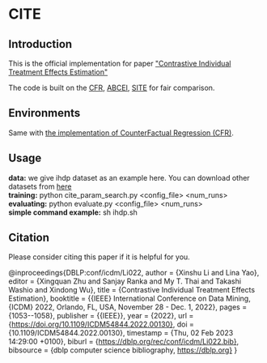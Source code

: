 # CITE

## Introduction
This is the official implementation for paper ["Contrastive Individual Treatment Effects Estimation" ]()  

The code is built on the [CFR](https://arxiv.org/abs/1606.03976), [ABCEI](https://arxiv.org/abs/1904.13335), [SITE](https://proceedings.neurips.cc/paper/2018/hash/a50abba8132a77191791390c3eb19fe7-Abstract.html) for fair comparison.  

## Environments

Same with [the implementation of CounterFactual Regression (CFR)](https://github.com/clinicalml/cfrnet).  

## Usage

**data:** we give ihdp dataset as an example here. You can download other datasets from [here](https://www.fredjo.com/)  
**training:** python cite_param_search.py <config_file> <num_runs>  
**evaluating:** python evaluate.py <config_file> <num_runs>  
**simple command example:** sh ihdp.sh

## Citation

Please consider citing this paper if it is helpful for you.

@inproceedings{DBLP:conf/icdm/Li022,
  author    = {Xinshu Li and
               Lina Yao},
  editor    = {Xingquan Zhu and
               Sanjay Ranka and
               My T. Thai and
               Takashi Washio and
               Xindong Wu},
  title     = {Contrastive Individual Treatment Effects Estimation},
  booktitle = {{IEEE} International Conference on Data Mining, {ICDM} 2022, Orlando,
               FL, USA, November 28 - Dec. 1, 2022},
  pages     = {1053--1058},
  publisher = {{IEEE}},
  year      = {2022},
  url       = {https://doi.org/10.1109/ICDM54844.2022.00130},
  doi       = {10.1109/ICDM54844.2022.00130},
  timestamp = {Thu, 02 Feb 2023 14:29:00 +0100},
  biburl    = {https://dblp.org/rec/conf/icdm/Li022.bib},
  bibsource = {dblp computer science bibliography, https://dblp.org}
}













